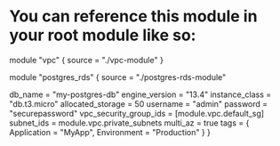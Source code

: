 # You can reference this module in your root module like so:

module "vpc" {
  source = "./vpc-module"
}

module "postgres_rds" {
  source = "./postgres-rds-module"

  db_name                = "my-postgres-db"
  engine_version         = "13.4"
  instance_class         = "db.t3.micro"
  allocated_storage      = 50
  username               = "admin"
  password               = "securepassword"
  vpc_security_group_ids = [module.vpc.default_sg]
  subnet_ids             = module.vpc.private_subnets
  multi_az               = true
  tags                   = { Application = "MyApp", Environment = "Production" }
}
